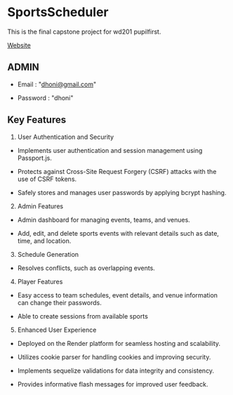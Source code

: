 # SportsScheduler

This is the final capstone project for wd201 pupilfirst.

[Website](https://sports-scheduler-rishith.onrender.com)

## ADMIN

- Email : "dhoni@gmail.com"

 + Password : "dhoni"

## Key Features

1. User Authentication and Security

- Implements user authentication and session management using Passport.js.

- Protects against Cross-Site Request Forgery (CSRF) attacks with the use of CSRF tokens.

- Safely stores and manages user passwords by applying bcrypt hashing.

2. Admin Features

- Admin dashboard for managing events, teams, and venues.

- Add, edit, and delete sports events with relevant details such as date, time, and location.

3. Schedule Generation

- Resolves conflicts, such as overlapping events.

4. Player Features

- Easy access to team schedules, event details, and venue information can change their passwords.

- Able to create sessions from available sports

5. Enhanced User Experience

- Deployed on the Render platform for seamless hosting and scalability.

- Utilizes cookie parser for handling cookies and improving security.

- Implements sequelize validations for data integrity and consistency.

- Provides informative flash messages for improved user feedback.
